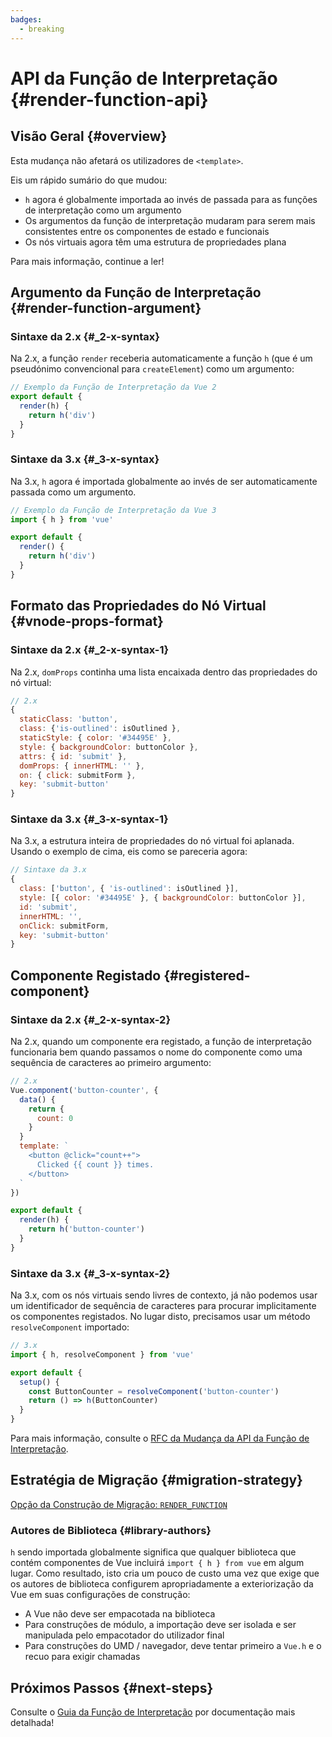 ```yaml
---
badges:
  - breaking
---
```


# API da Função de Interpretação <MigrationBadges :badges="$frontmatter.badges" /> {#render-function-api}

## Visão Geral {#overview}

Esta mudança não afetará os utilizadores de `<template>`.

Eis um  rápido sumário do que mudou:

- `h` agora é globalmente importada ao invés de passada para as funções de interpretação como um argumento
- Os argumentos da função de interpretação mudaram para serem mais consistentes entre os componentes de estado e funcionais
- Os nós virtuais agora têm uma estrutura de propriedades plana

Para mais informação, continue a ler!

## Argumento da Função de Interpretação {#render-function-argument}

### Sintaxe da 2.x {#_2-x-syntax}

Na 2.x, a função `render` receberia automaticamente a função `h` (que é um pseudónimo convencional para `createElement`) como um argumento:

```js
// Exemplo da Função de Interpretação da Vue 2
export default {
  render(h) {
    return h('div')
  }
}
```

### Sintaxe da 3.x {#_3-x-syntax}

Na 3.x, `h` agora é importada globalmente ao invés de ser automaticamente passada como um argumento.

```js
// Exemplo da Função de Interpretação da Vue 3
import { h } from 'vue'

export default {
  render() {
    return h('div')
  }
}
```

## Formato das Propriedades do Nó Virtual {#vnode-props-format}

### Sintaxe da 2.x {#_2-x-syntax-1}

Na 2.x, `domProps` continha uma lista encaixada dentro das propriedades do nó virtual:

```js
// 2.x
{
  staticClass: 'button',
  class: {'is-outlined': isOutlined },
  staticStyle: { color: '#34495E' },
  style: { backgroundColor: buttonColor },
  attrs: { id: 'submit' },
  domProps: { innerHTML: '' },
  on: { click: submitForm },
  key: 'submit-button'
}
```

### Sintaxe da 3.x {#_3-x-syntax-1}

Na 3.x, a estrutura inteira de propriedades do nó virtual foi aplanada. Usando o exemplo de cima, eis como se pareceria agora:

```js
// Sintaxe da 3.x
{
  class: ['button', { 'is-outlined': isOutlined }],
  style: [{ color: '#34495E' }, { backgroundColor: buttonColor }],
  id: 'submit',
  innerHTML: '',
  onClick: submitForm,
  key: 'submit-button'
}
```

## Componente Registado {#registered-component}

### Sintaxe da 2.x {#_2-x-syntax-2}

Na 2.x, quando um componente era registado, a função de interpretação funcionaria bem quando passamos o nome do componente como uma sequência de caracteres ao primeiro argumento:

```js
// 2.x
Vue.component('button-counter', {
  data() {
    return {
      count: 0
    }
  }
  template: `
    <button @click="count++">
      Clicked {{ count }} times.
    </button>
  `
})

export default {
  render(h) {
    return h('button-counter')
  }
}
```

### Sintaxe da 3.x {#_3-x-syntax-2}

Na 3.x, com os nós virtuais sendo livres de contexto, já não podemos usar um identificador de sequência de caracteres para procurar implicitamente os componentes registados. No lugar disto, precisamos usar um método `resolveComponent` importado:

```js
// 3.x
import { h, resolveComponent } from 'vue'

export default {
  setup() {
    const ButtonCounter = resolveComponent('button-counter')
    return () => h(ButtonCounter)
  }
}
```

Para mais informação, consulte o [RFC da Mudança da API da Função de Interpretação](https://github.com/vuejs/rfcs/blob/master/active-rfcs/0008-render-function-api-change.md#context-free-vnodes).

## Estratégia de Migração {#migration-strategy}

[Opção da Construção de Migração: `RENDER_FUNCTION`](../migration-build#compat-configuration)

### Autores de Biblioteca {#library-authors}

`h` sendo importada globalmente significa que qualquer biblioteca que contém componentes de Vue incluirá `import { h } from vue` em algum lugar. Como resultado, isto cria um pouco de custo uma vez que exige que os autores de biblioteca configurem apropriadamente a exteriorização da Vue em suas configurações de construção:

- A Vue não deve ser empacotada na biblioteca
- Para construções de módulo, a importação deve ser isolada e ser manipulada pelo empacotador do utilizador final
- Para construções do UMD / navegador, deve tentar primeiro a `Vue.h` e o recuo para exigir chamadas

## Próximos Passos {#next-steps}

Consulte o [Guia da Função de Interpretação](https://pt.vuejs.org/guide/extras/render-function) por documentação mais detalhada!
